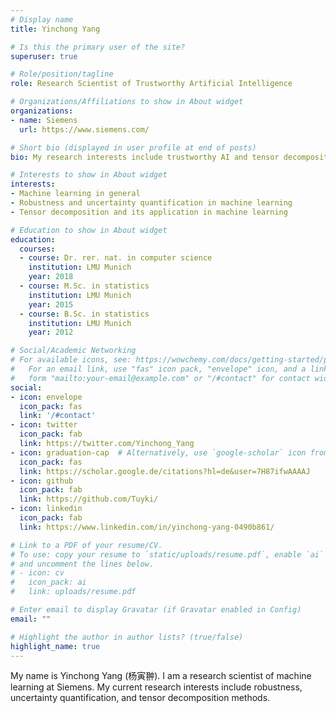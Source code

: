 ```yaml
---
# Display name
title: Yinchong Yang

# Is this the primary user of the site?
superuser: true

# Role/position/tagline
role: Research Scientist of Trustworthy Artificial Intelligence

# Organizations/Affiliations to show in About widget
organizations:
- name: Siemens
  url: https://www.siemens.com/

# Short bio (displayed in user profile at end of posts)
bio: My research interests include trustworthy AI and tensor decomposition in machine learning.

# Interests to show in About widget
interests:
- Machine learning in general
- Robustness and uncertainty quantification in machine learning
- Tensor decomposition and its application in machine learning

# Education to show in About widget
education:
  courses:
  - course: Dr. rer. nat. in computer science
    institution: LMU Munich
    year: 2018
  - course: M.Sc. in statistics
    institution: LMU Munich
    year: 2015
  - course: B.Sc. in statistics
    institution: LMU Munich
    year: 2012

# Social/Academic Networking
# For available icons, see: https://wowchemy.com/docs/getting-started/page-builder/#icons
#   For an email link, use "fas" icon pack, "envelope" icon, and a link in the
#   form "mailto:your-email@example.com" or "/#contact" for contact widget.
social:
- icon: envelope
  icon_pack: fas
  link: '/#contact'
- icon: twitter
  icon_pack: fab
  link: https://twitter.com/Yinchong_Yang
- icon: graduation-cap  # Alternatively, use `google-scholar` icon from `ai` icon pack
  icon_pack: fas
  link: https://scholar.google.de/citations?hl=de&user=7H87ifwAAAAJ
- icon: github
  icon_pack: fab
  link: https://github.com/Tuyki/
- icon: linkedin
  icon_pack: fab
  link: https://www.linkedin.com/in/yinchong-yang-0490b861/

# Link to a PDF of your resume/CV.
# To use: copy your resume to `static/uploads/resume.pdf`, enable `ai` icons in `params.toml`, 
# and uncomment the lines below.
# - icon: cv
#   icon_pack: ai
#   link: uploads/resume.pdf

# Enter email to display Gravatar (if Gravatar enabled in Config)
email: ""

# Highlight the author in author lists? (true/false)
highlight_name: true
---
```


My name is Yinchong Yang (杨寅翀). I am a research scientist of machine learning at Siemens. My current research interests include robustness, uncertainty quantification, and tensor decomposition methods.
